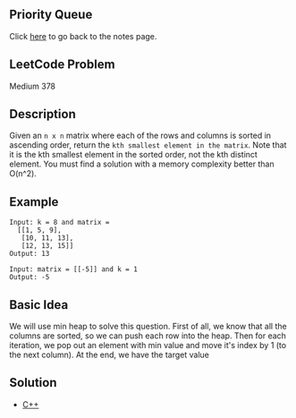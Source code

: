 ## Priority Queue
Click [here](../notes.md) to go back to the notes page.

## LeetCode Problem
Medium 378

## Description
Given an `n x n` matrix where each of the rows and columns is sorted in ascending order, return the `kth smallest element in the matrix`. Note that it is the kth smallest element in the sorted order, not the kth distinct element. You must find a solution with a memory complexity better than O(n^2).

## Example
```
Input: k = 8 and matrix = 
  [[1, 5, 9],
   [10, 11, 13],
   [12, 13, 15]]
Output: 13

Input: matrix = [[-5]] and k = 1
Output: -5
```

## Basic Idea
We will use min heap to solve this question. First of all, we know that all the columns are sorted, so we can push each row into the heap. Then for each iteration, we pop out an element with min value and move it's index by 1 (to the next column). At the end, we have the target value

## Solution
- [C++](./solution.cpp)